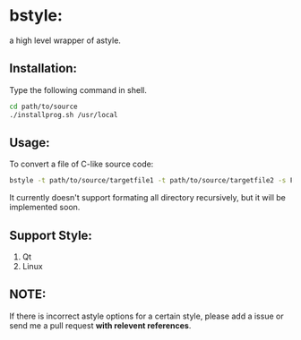 # bstyle:
a high level wrapper of astyle.

## Installation:

Type the following command in shell.

```bash
cd path/to/source
./installprog.sh /usr/local
```

## Usage:

To convert a file of C-like source code:

```bash
bstyle -t path/to/source/targetfile1 -t path/to/source/targetfile2 -s FavoriteStyle
```

It currently doesn't support formating all directory recursively, but it will be implemented soon.

## Support Style:
1. Qt
2. Linux


## NOTE:

If there is incorrect astyle options for a certain style, please add a issue or send me a pull request **with relevent references**.
